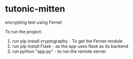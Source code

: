 # tutonic-mitten
encrypting text using Fernet

To run the project:
1. run pip install cryptography - To get the Fernet module
2. run pip install Flask - as the app uses flask as its backend
3. run python "app.py" - to run the remote server
